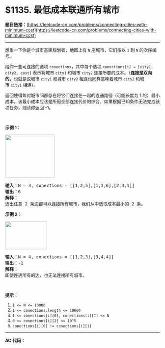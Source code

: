 # $1135. 最低成本联通所有城市

**题目链接：**[https://leetcode-cn.com/problems/connecting-cities-with-minimum-cost](https://leetcode-cn.com/problems/connecting-cities-with-minimum-cost)

---

<div class="content__1Y2H">
 <div class="notranslate">
  <p>想象一下你是个城市基建规划者，地图上有&nbsp;<code>N</code>&nbsp;座城市，它们按以&nbsp;<code>1</code> 到&nbsp;<code>N</code>&nbsp;的次序编号。</p> 
  <p>给你一些可连接的选项&nbsp;<code>conections</code>，其中每个选项&nbsp;<code>conections[i] = [city1, city2, cost]</code>&nbsp;表示将城市&nbsp;<code>city1</code> 和城市&nbsp;<code>city2</code>&nbsp;连接所要的成本。（<strong>连接是双向的</strong>，也就是说城市 <code>city1</code>&nbsp;和城市&nbsp;<code>city2</code>&nbsp;相连也同样意味着城市&nbsp;<code>city2</code> 和城市&nbsp;<code>city1</code>&nbsp;相连）。</p> 
  <p>返回使得每对城市间都存在将它们连接在一起的连通路径（可能长度为 1 的）最小成本。该最小成本应该是所用全部连接代价的综合。如果根据已知条件无法完成该项任务，则请你返回&nbsp;-1。</p> 
  <p>&nbsp;</p> 
  <p><strong>示例 1：</strong></p> 
  <p><img style="height: 141px; width: 161px;" src="https://assets.leetcode-cn.com/aliyun-lc-upload/uploads/2019/07/27/1314_ex2.png" alt=""></p> 
  <pre class="language-text"><strong>输入：</strong>N = 3, conections = [[1,2,5],[1,3,6],[2,3,1]]
<strong>输出：</strong>6
<strong>解释：</strong>
选出任意 2 条边都可以连接所有城市，我们从中选取成本最小的 2 条。
</pre> 
  <p><strong>示例 2：</strong></p> 
  <p><img style="height: 91px; width: 136px;" src="https://assets.leetcode-cn.com/aliyun-lc-upload/uploads/2019/07/27/1314_ex1.png" alt=""></p> 
  <pre class="language-text"><strong>输入：</strong>N = 4, conections = [[1,2,3],[3,4,4]]
<strong>输出：</strong>-1
<strong>解释： </strong>
即使连通所有的边，也无法连接所有城市。
</pre> 
  <p>&nbsp;</p> 
  <p><strong>提示：</strong></p> 
  <ol> 
   <li><code>1 &lt;= N &lt;= 10000</code></li> 
   <li><code>1 &lt;= conections.length &lt;= 10000</code></li> 
   <li><code>1 &lt;= conections[i][0], conections[i][1] &lt;= N</code></li> 
   <li><code>0 &lt;= conections[i][2] &lt;= 10^5</code></li> 
   <li><code>conections[i][0] != conections[i][1]</code></li> 
  </ol> 
 </div>
</div>

---

**AC 代码：**

```java

```